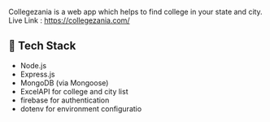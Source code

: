 Collegezania is a web app which helps to find college in your state and city.
Live Link : https://collegezania.com/

## 🚀 Tech Stack
- Node.js
- Express.js
- MongoDB (via Mongoose)
- ExcelAPI for college and city list
- firebase for authentication
- dotenv for environment configuratio
